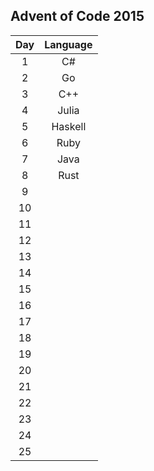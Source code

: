 ## Advent of Code 2015

|  Day | Language |
|:----:|:--------:|
|   1  |    C#    |
|   2  |    Go    |
|   3  |    C++   |
|   4  |  Julia   |
|   5  | Haskell  |
|   6  |   Ruby   |
|   7  |   Java   |
|   8  |   Rust   |
|   9  |          |
|  10  |          |
|  11  |          |
|  12  |          |
|  13  |          |
|  14  |          |
|  15  |          |
|  16  |          |
|  17  |          |
|  18  |          |
|  19  |          |
|  20  |          |
|  21  |          |
|  22  |          |
|  23  |          |
|  24  |          |
|  25  |          |

